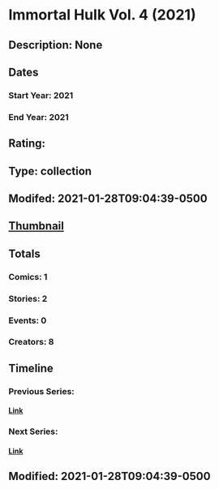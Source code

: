 # Immortal Hulk Vol. 4 (2021)
## Description: None
## Dates
### Start Year: 2021
### End Year: 2021
## Rating: 
## Type: collection
## Modifed: 2021-01-28T09:04:39-0500
## [Thumbnail](http://i.annihil.us/u/prod/marvel/i/mg/b/40/image_not_available.jpg)
## Totals
### Comics: 1
### Stories: 2
### Events: 0
### Creators: 8
## Timeline
### Previous Series: 
#### [Link]()
### Next Series: 
#### [Link]()
## Modified: 2021-01-28T09:04:39-0500